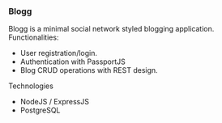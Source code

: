 ### Blogg

Blogg is a minimal social network styled blogging application.
Functionalities:
 - User registration/login.
 - Authentication with PassportJS
 - Blog CRUD operations with REST design.

Technologies
 - NodeJS / ExpressJS
 - PostgreSQL